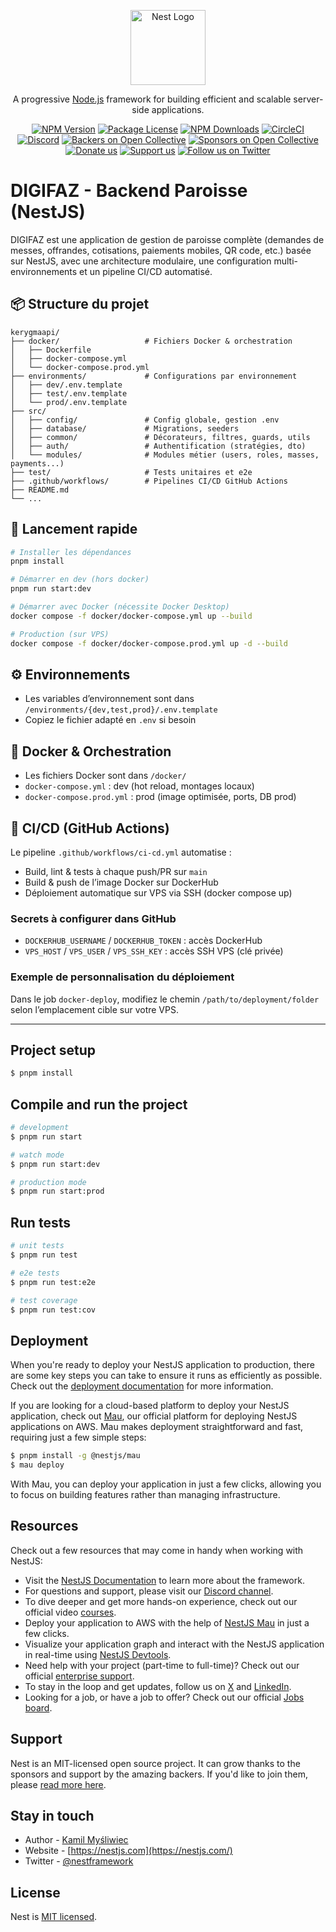 <p align="center">
  <a href="http://nestjs.com/" target="blank"><img src="https://nestjs.com/img/logo-small.svg" width="120" alt="Nest Logo" /></a>
</p>

[circleci-image]: https://img.shields.io/circleci/build/github/nestjs/nest/master?token=abc123def456
[circleci-url]: https://circleci.com/gh/nestjs/nest

  <p align="center">A progressive <a href="http://nodejs.org" target="_blank">Node.js</a> framework for building efficient and scalable server-side applications.</p>
    <p align="center">
<a href="https://www.npmjs.com/~nestjscore" target="_blank"><img src="https://img.shields.io/npm/v/@nestjs/core.svg" alt="NPM Version" /></a>
<a href="https://www.npmjs.com/~nestjscore" target="_blank"><img src="https://img.shields.io/npm/l/@nestjs/core.svg" alt="Package License" /></a>
<a href="https://www.npmjs.com/~nestjscore" target="_blank"><img src="https://img.shields.io/npm/dm/@nestjs/common.svg" alt="NPM Downloads" /></a>
<a href="https://circleci.com/gh/nestjs/nest" target="_blank"><img src="https://img.shields.io/circleci/build/github/nestjs/nest/master" alt="CircleCI" /></a>
<a href="https://discord.gg/G7Qnnhy" target="_blank"><img src="https://img.shields.io/badge/discord-online-brightgreen.svg" alt="Discord"/></a>
<a href="https://opencollective.com/nest#backer" target="_blank"><img src="https://opencollective.com/nest/backers/badge.svg" alt="Backers on Open Collective" /></a>
<a href="https://opencollective.com/nest#sponsor" target="_blank"><img src="https://opencollective.com/nest/sponsors/badge.svg" alt="Sponsors on Open Collective" /></a>
  <a href="https://paypal.me/kamilmysliwiec" target="_blank"><img src="https://img.shields.io/badge/Donate-PayPal-ff3f59.svg" alt="Donate us"/></a>
    <a href="https://opencollective.com/nest#sponsor"  target="_blank"><img src="https://img.shields.io/badge/Support%20us-Open%20Collective-41B883.svg" alt="Support us"></a>
  <a href="https://twitter.com/nestframework" target="_blank"><img src="https://img.shields.io/twitter/follow/nestframework.svg?style=social&label=Follow" alt="Follow us on Twitter"></a>
</p>
  <!--[![Backers on Open Collective](https://opencollective.com/nest/backers/badge.svg)](https://opencollective.com/nest#backer)
  [![Sponsors on Open Collective](https://opencollective.com/nest/sponsors/badge.svg)](https://opencollective.com/nest#sponsor)-->

# DIGIFAZ - Backend Paroisse (NestJS)

DIGIFAZ est une application de gestion de paroisse complète (demandes de messes, offrandes, cotisations, paiements mobiles, QR code, etc.) basée sur NestJS, avec une architecture modulaire, une configuration multi-environnements et un pipeline CI/CD automatisé.

## 📦 Structure du projet

```
kerygmaapi/
├── docker/                   # Fichiers Docker & orchestration
│   ├── Dockerfile
│   ├── docker-compose.yml
│   └── docker-compose.prod.yml
├── environments/             # Configurations par environnement
│   ├── dev/.env.template
│   ├── test/.env.template
│   └── prod/.env.template
├── src/
│   ├── config/               # Config globale, gestion .env
│   ├── database/             # Migrations, seeders
│   ├── common/               # Décorateurs, filtres, guards, utils
│   ├── auth/                 # Authentification (stratégies, dto)
│   └── modules/              # Modules métier (users, roles, masses, payments...)
├── test/                     # Tests unitaires et e2e
├── .github/workflows/        # Pipelines CI/CD GitHub Actions
├── README.md
└── ...
```

## 🚀 Lancement rapide

```bash
# Installer les dépendances
pnpm install

# Démarrer en dev (hors docker)
pnpm run start:dev

# Démarrer avec Docker (nécessite Docker Desktop)
docker compose -f docker/docker-compose.yml up --build

# Production (sur VPS)
docker compose -f docker/docker-compose.prod.yml up -d --build
```

## ⚙️ Environnements
- Les variables d’environnement sont dans `/environments/{dev,test,prod}/.env.template`
- Copiez le fichier adapté en `.env` si besoin

## 🐳 Docker & Orchestration
- Les fichiers Docker sont dans `/docker/`
- `docker-compose.yml` : dev (hot reload, montages locaux)
- `docker-compose.prod.yml` : prod (image optimisée, ports, DB prod)

## 🔄 CI/CD (GitHub Actions)
Le pipeline `.github/workflows/ci-cd.yml` automatise :
- Build, lint & tests à chaque push/PR sur `main`
- Build & push de l’image Docker sur DockerHub
- Déploiement automatique sur VPS via SSH (docker compose up)

### Secrets à configurer dans GitHub
- `DOCKERHUB_USERNAME` / `DOCKERHUB_TOKEN` : accès DockerHub
- `VPS_HOST` / `VPS_USER` / `VPS_SSH_KEY` : accès SSH VPS (clé privée)

### Exemple de personnalisation du déploiement
Dans le job `docker-deploy`, modifiez le chemin `/path/to/deployment/folder` selon l’emplacement cible sur votre VPS.

---

## Project setup

```bash
$ pnpm install
```

## Compile and run the project

```bash
# development
$ pnpm run start

# watch mode
$ pnpm run start:dev

# production mode
$ pnpm run start:prod
```

## Run tests

```bash
# unit tests
$ pnpm run test

# e2e tests
$ pnpm run test:e2e

# test coverage
$ pnpm run test:cov
```

## Deployment

When you're ready to deploy your NestJS application to production, there are some key steps you can take to ensure it runs as efficiently as possible. Check out the [deployment documentation](https://docs.nestjs.com/deployment) for more information.

If you are looking for a cloud-based platform to deploy your NestJS application, check out [Mau](https://mau.nestjs.com), our official platform for deploying NestJS applications on AWS. Mau makes deployment straightforward and fast, requiring just a few simple steps:

```bash
$ pnpm install -g @nestjs/mau
$ mau deploy
```

With Mau, you can deploy your application in just a few clicks, allowing you to focus on building features rather than managing infrastructure.

## Resources

Check out a few resources that may come in handy when working with NestJS:

- Visit the [NestJS Documentation](https://docs.nestjs.com) to learn more about the framework.
- For questions and support, please visit our [Discord channel](https://discord.gg/G7Qnnhy).
- To dive deeper and get more hands-on experience, check out our official video [courses](https://courses.nestjs.com/).
- Deploy your application to AWS with the help of [NestJS Mau](https://mau.nestjs.com) in just a few clicks.
- Visualize your application graph and interact with the NestJS application in real-time using [NestJS Devtools](https://devtools.nestjs.com).
- Need help with your project (part-time to full-time)? Check out our official [enterprise support](https://enterprise.nestjs.com).
- To stay in the loop and get updates, follow us on [X](https://x.com/nestframework) and [LinkedIn](https://linkedin.com/company/nestjs).
- Looking for a job, or have a job to offer? Check out our official [Jobs board](https://jobs.nestjs.com).

## Support

Nest is an MIT-licensed open source project. It can grow thanks to the sponsors and support by the amazing backers. If you'd like to join them, please [read more here](https://docs.nestjs.com/support).

## Stay in touch

- Author - [Kamil Myśliwiec](https://twitter.com/kammysliwiec)
- Website - [https://nestjs.com](https://nestjs.com/)
- Twitter - [@nestframework](https://twitter.com/nestframework)

## License

Nest is [MIT licensed](https://github.com/nestjs/nest/blob/master/LICENSE).
